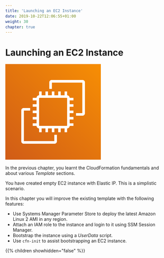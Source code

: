 ```yaml
---
title: 'Launching an EC2 Instance'
date: 2019-10-22T12:06:55+01:00
weight: 30
chapter: true
---
```


# Launching an EC2 Instance

![](ec2-1.png)

In the previous chapter, you learnt the CloudFormation fundamentals and about various _Template_ sections.

You have created empty EC2 instance with Elastic IP. This is a simplistic scenario.

In this chapter you will improve the existing template with the following features:

+ Use Systems Manager Parameter Store to deploy the latest Amazon Linux 2 AMI in any region.
+ Attach an IAM role to the instance and login to it using SSM Session Manager.
+ Bootstrap the instance using a _UserData_ script.
+ Use `cfn-init` to assist bootstrapping an EC2 instance.

{{% children showhidden="false" %}}
